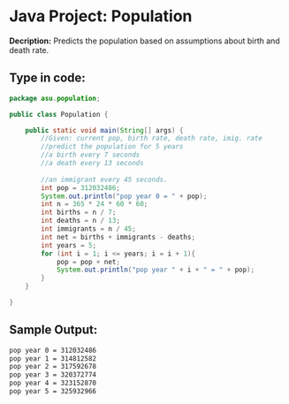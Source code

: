 # Java Project: Population

**Decription:** Predicts the population based on assumptions about birth and death rate.

## Type in code:
```java
package asu.population;

public class Population {

    public static void main(String[] args) {
        //Given: current pop, birth rate, death rate, imig. rate
        //predict the population for 5 years
        //a birth every 7 seconds
        //a death every 13 seconds
        
        //an immigrant every 45 seconds.
        int pop = 312032486;
        System.out.println("pop year 0 = " + pop);
        int n = 365 * 24 * 60 * 60;
        int births = n / 7;
        int deaths = n / 13;
        int immigrants = n / 45;
        int net = births + immigrants - deaths;
        int years = 5;
        for (int i = 1; i <= years; i = i + 1){
            pop = pop + net;
            System.out.println("pop year " + i + " = " + pop);
        }
    }

}
```

## Sample Output:
```txt
pop year 0 = 312032486
pop year 1 = 314812582
pop year 2 = 317592678
pop year 3 = 320372774
pop year 4 = 323152870
pop year 5 = 325932966
```